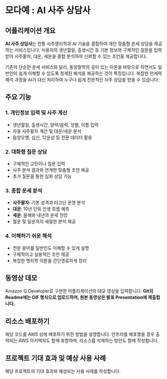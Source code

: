 # 모다예 : AI 사주 상담사

## 어플리케이션 개요

**AI 사주 상담사**는 전통 사주명리학과 AI 기술을 결합하여 개인 맞춤형 운세 상담을 제공하는 서비스입니다. 사용자의 생년월일, 출생시간 등 기본 정보와 구체적인 질문을 입력받아 사주팔자, 대운, 세운을 종합 분석하여 신뢰할 수 있는 조언을 제공합니다.

기존의 단순한 운세 서비스와 달리, 동양철학의 깊이 있는 이론을 바탕으로 하면서도 일반인이 쉽게 이해할 수 있도록 정제된 해석을 제공하는 것이 특징입니다. 복잡한 만세력 해석 과정을 AI가 대신 처리하여 누구나 쉽게 전문적인 사주 상담을 받을 수 있습니다.

## 주요 기능

### 1. 개인정보 입력 및 사주 계산
- 생년월일, 출생시간, 양력/음력, 성별, 이름 입력
- 자동 사주팔자 계산 및 대운/세운 분석
- 음양오행, 십신, 12운성 등 전문 데이터 활용

### 2. 대화형 질문 상담
- 구체적인 고민이나 질문 입력
- 사주 분석 결과와 연계한 맞춤형 조언 제공
- 추가 질문을 통한 심화 상담 가능

### 3. 종합 운세 분석
- **사주팔자**: 기본 성격과 타고난 운명 분석
- **대운**: 10년 단위 인생 흐름 예측
- **세운**: 올해와 내년의 운세 전망
- 월운 및 일운까지 세밀한 분석 제공

### 4. 이해하기 쉬운 해석
- 전문 용어를 일반인도 이해할 수 있게 설명
- 구체적이고 실용적인 조언 제공
- 복잡한 명리학 이론을 간단명료하게 정리

## 동영상 데모

Amazon Q Developer로 구현한 어플리케이션의 데모 영상을 입력합니다.
**Git의 Readme에는 GIF 형식으로 업로드하며, 원본 동영상은 발표 Presentation에 제출합니다.**

## 리소스 배포하기

해당 코드를 AWS 상에 배포하기 위한 방법을 설명합니다. 인프라를 배포했을 경우 출력되는 AWS 아키텍처도 함께 포함하며, 리소스를 삭제하는 방안도 함께 작성합니다.

## 프로젝트 기대 효과 및 예상 사용 사례

해당 프로젝트의 기대 효과와 예상되는 사용 사례를 작성합니다.
